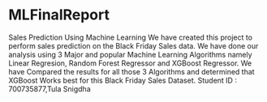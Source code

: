 # MLFinalReport
Sales Prediction Using Machine Learning
We have created this project to perform sales prediction on the Black Friday Sales data. We have done our analysis using 3 Major and popular Machine Learning Algorithms namely Linear Regresion, Random Forest Regressor and XGBoost Regressor. We have Compared the results for all those 3 Algorithms and determined that XGBoost Works best for this Black Friday Sales Dataset.
Student ID : 700735877,Tula Snigdha
